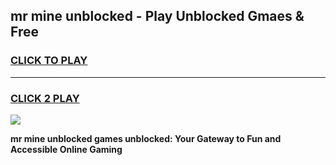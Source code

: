 
## mr mine unblocked - Play Unblocked Gmaes & Free
<h3>
<a href="https://news.freeplayer.one?title=mr_mine_unblocked&ref=16F">CLICK TO PLAY</a></h3>
<hr>

<h3>
<a href="https://news.freeplayer.one?title=mr_mine_unblocked&ref=16F">CLICK 2 PLAY</a>
  
</h3>

<a href="https://news.freeplayer.one?title=mr_mine_unblocked&ref=16F/"><img src="https://clearcache.store/games.png"></a>


**mr mine unblocked games unblocked: Your Gateway to Fun and Accessible Online Gaming**
